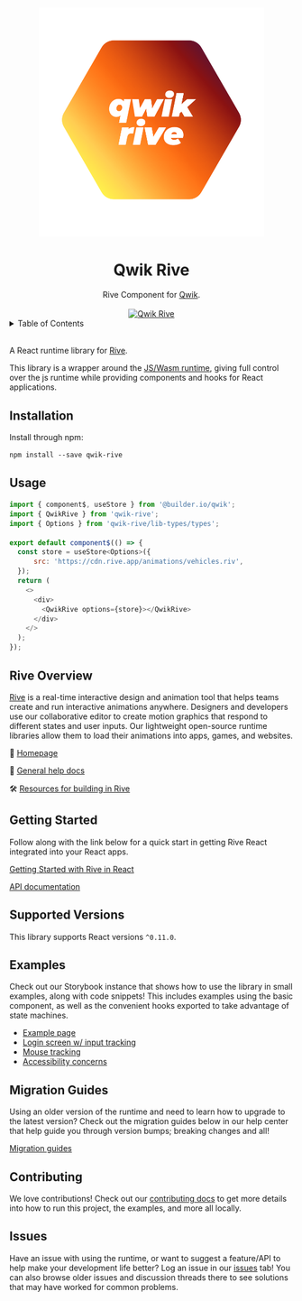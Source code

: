 <p align="center">
  <br>
  <img width="400" src="./assets/qwik-rive.png" alt="qwik rive">
  <br>
</p>

<h1 align='center'>Qwik Rive</h1>

<div align='center'>
Rive Component for <a href='https://github.com/BuilderIO/qwik'>Qwik</a>.
<br><br>
<a href='http://badge.fury.io/js/qwik-rive'>
<img src='https://badge.fury.io/js/qwik-rive.svg' alt='Qwik Rive'>
</a>
</div>

<details>
<summary>Table of Contents</summary>

- :star: [Rive Overview](#rive-overview)
- 🚀 [Getting Started & API docs](#getting-started)
- :mag: [Supported Versions](#supported-versions)
- :books: [Examples](#examples)
- :runner: [Migration Guides](#migration-guides)
- 👨‍💻 [Contributing](#contributing)
- :question: [Issues](#issues)

</details>

<br>

A React runtime library for [Rive](https://rive.app).

This library is a wrapper around the [JS/Wasm runtime](https://github.com/rive-app/rive-wasm), giving full control over the js runtime while providing components and hooks for React applications.

## Installation

Install through npm:

```
npm install --save qwik-rive
```

## Usage

```js
import { component$, useStore } from '@builder.io/qwik';
import { QwikRive } from 'qwik-rive';
import { Options } from 'qwik-rive/lib-types/types';

export default component$(() => {
  const store = useStore<Options>({
      src: 'https://cdn.rive.app/animations/vehicles.riv',
  });
  return (
    <>
      <div>
        <QwikRive options={store}></QwikRive>
      </div>
    </>
  );
});

```

## Rive Overview

[Rive](https://rive.app) is a real-time interactive design and animation tool that helps teams create and run interactive animations anywhere. Designers and developers use our collaborative editor to create motion graphics that respond to different states and user inputs. Our lightweight open-source runtime libraries allow them to load their animations into apps, games, and websites.

:house_with_garden: [Homepage](https://rive.app/)

:blue_book: [General help docs](https://help.rive.app/)

🛠 [Resources for building in Rive](https://rive.app/resources/)

## Getting Started

Follow along with the link below for a quick start in getting Rive React integrated into your React apps.

[Getting Started with Rive in React](https://help.rive.app/runtimes/overview/web-js)

[API documentation](https://help.rive.app/runtimes/overview/web-js/parameters-and-return-values)

## Supported Versions

This library supports React versions `^0.11.0`.

## Examples

Check out our Storybook instance that shows how to use the library in small examples, along with code snippets! This includes examples using the basic component, as well as the convenient hooks exported to take advantage of state machines.

- [Example page](https://rive-app.github.io/rive-react)
- [Login screen w/ input tracking](https://rive-app.github.io/rive-use-cases/?path=/story/example-loginformcomponent--primary)
- [Mouse tracking](https://codesandbox.io/s/rive-mouse-track-test-t0y965?file=/src/App.js)
- [Accessibility concerns](https://blog.rive.app/accessible-web-animations-aria-live-regions/)

## Migration Guides

Using an older version of the runtime and need to learn how to upgrade to the latest version? Check out the migration guides below in our help center that help guide you through version bumps; breaking changes and all!

[Migration guides](https://help.rive.app/runtimes/overview/web-js/migrating-from-rive-js)

## Contributing

We love contributions! Check out our [contributing docs](./CONTRIBUTING.md) to get more details into how to run this project, the examples, and more all locally.

## Issues

Have an issue with using the runtime, or want to suggest a feature/API to help make your development life better? Log an issue in our [issues](https://github.com/rive-app/rive-react/issues) tab! You can also browse older issues and discussion threads there to see solutions that may have worked for common problems.